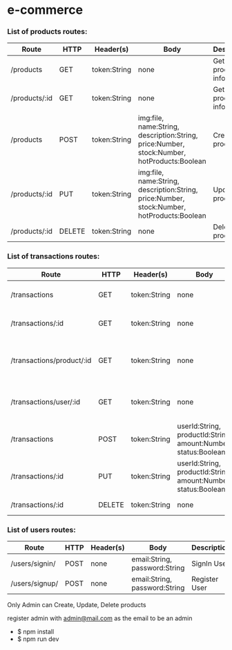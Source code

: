 # e-commerce

### List of products routes:
Route | HTTP | Header(s) | Body | Description 
------------ | ------------- | ------------- | ------------- | ------------- 
/products | GET | token:String | none | Get list of products info 
/products/:id | GET | token:String | none | Get a product info
/products | POST | token:String | img:file, name:String, description:String, price:Number, stock:Number, hotProducts:Boolean | Create a product
/products/:id | PUT | token:String | img:file, name:String, description:String, price:Number, stock:Number, hotProducts:Boolean | Update a product
/products/:id | DELETE | token:String | none | Delete a product

### List of transactions routes:
Route | HTTP | Header(s) | Body | Description 
------------ | ------------- | ------------- | ------------- | ------------- 
/transactions | GET | token:String | none | Get list of transactions info 
/transactions/:id | GET | token:String | none | Get a transaction info
/transactions/product/:id | GET | token:String | none | Get a transaction info search by productId
/transactions/user/:id | GET | token:String | none | Get a transaction info search by userId
/transactions | POST | token:String | userId:String, productId:String, amount:Number, status:Boolean | Create a product
/transactions/:id | PUT | token:String | userId:String, productId:String, amount:Number, status:Boolean | Update a product
/transactions/:id | DELETE | token:String | none | Delete a transaction

### List of users routes:
Route | HTTP | Header(s) | Body | Description 
------------ | ------------- | ------------- | ------------- | ------------- 
/users/signin/ | POST | none | email:String, password:String | SignIn User
/users/signup/| POST | none | email:String, password:String | Register User

Only Admin can Create, Update, Delete products

register admin with admin@mail.com as the email to be an admin

* $ npm install
* $ npm run dev